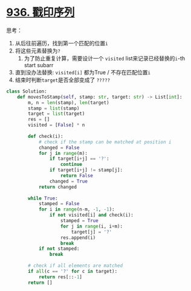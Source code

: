 # [936. 戳印序列](https://leetcode.cn/problems/stamping-the-sequence/)
思考：
1. 从后往前遍历，找到第一个匹配的位置`i`
2. 将这些元素替换为`?`
	1. 为了防止重复计算，需要设计一个 `visited` list来记录已经替换的`i`-th start subarr
3. 直到没办法替换: `visited[i]` 都为True / 不存在匹配位置`i`
4. 结束时判断`target`是否全部变成了 `?????`

```python fold
class Solution:
    def movesToStamp(self, stamp: str, target: str) -> List[int]:
        m, n = len(stamp), len(target)
        stamp = list(stamp)
        target = list(target)
        res = []
        visited = [False] * n
        
        def check(i):
            # check if the stamp can be matched at position i
            changed = False
            for j in range(m):
                if target[i+j] == '?':
                    continue
                if target[i+j] != stamp[j]:
                    return False
                changed = True
            return changed
        
        while True:
            stamped = False
            for i in range(n-m, -1, -1):
                if not visited[i] and check(i):
                    stamped = True
                    for j in range(i, i+m):
                        target[j] = '?'
                    res.append(i)
                    break
            if not stamped:
                break
        
        # check if all elements are matched
        if all(c == '?' for c in target):
            return res[::-1]
        return []

```